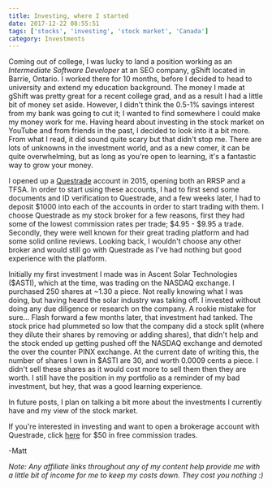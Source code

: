 ```yaml
---
title: Investing, where I started
date: 2017-12-22 08:55:51
tags: ['stocks', 'investing', 'stock market', 'Canada']
category: Investments
---
```


Coming out of college, I was lucky to land a position working as an <em>Intermediate Software Developer</em> at an SEO company, gShift located in Barrie, Ontario. I worked there for 10 months, before I decided to head to university and extend my education background. The money I made at gShift was pretty great for a recent college grad, and as a result I had a little bit of money set aside. However, I didn't think the 0.5-1% savings interest from my bank was going to cut it; I wanted to find somewhere I could make my money work for me. Having heard about investing in the stock market on YouTube and from friends in the past, I decided to look into it a bit more. From what I read, it did sound quite scary but that didn't stop me. There are lots of unknowns in the investment world, and as a new comer, it can be quite overwhelming, but as long as you're open to learning, it's a fantastic way to grow your money.

I opened up a <a href="https://www.questrade.com">Questrade</a> account in 2015, opening both an RRSP and a TFSA. In order to start using these accounts, I had to first send some documents and ID verification to Questrade, and a few weeks later, I had to deposit $1000 into each of the accounts in order to start trading with them. I choose Questrade as my stock broker for a few reasons, first they had some of the lowest commission rates per trade; $4.95 - $9.95 a trade. Secondly, they were well known for their great trading platform and had some solid online reviews. Looking back, I wouldn't choose any other broker and would still go with Questrade as I've had nothing but good experience with the platform.

Initially my first investment I made was in Ascent Solar Technologies ($ASTI), which at the time, was trading on the NASDAQ exchange. I purchased 250 shares at ~1.30 a piece. Not really knowing what I was doing, but having heard the solar industry was taking off. I invested without doing any due diligence or research on the company. A rookie mistake for sure...
Flash forward a few months later, that investment had tanked. The stock price had plummeted so low that the company did a stock split (where they dilute their shares by removing or adding shares), that didn't help and the stock ended up getting pushed off the NASDAQ exchange and demoted the over the counter PINX exchange. At the current date of writing this, the number of shares I own in $ASTI are 30, and worth 0.0009 cents a piece. I didn't sell these shares as it would cost more to sell them then they are worth. I still have the position in my portfolio as a reminder of my bad investment, but hey, that was a good learning experience.

In future posts, I plan on talking a bit more about the investments I currently have and my view of the stock market.

If you're interested in investing and want to open a brokerage account with Questrade, click <a href="https://www.questrade.com">here</a> for $50 in free commission trades.

-Matt

<em>Note: Any affiliate links throughout any of my content help provide me with a little bit of income for me to keep my costs down. They cost you nothing :)</em>
<!-- TODO AFFILIATE LINK -->